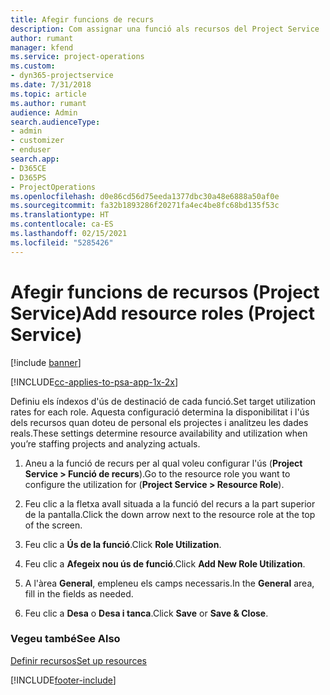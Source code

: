 ```yaml
---
title: Afegir funcions de recurs
description: Com assignar una funció als recursos del Project Service
author: rumant
manager: kfend
ms.service: project-operations
ms.custom:
- dyn365-projectservice
ms.date: 7/31/2018
ms.topic: article
ms.author: rumant
audience: Admin
search.audienceType:
- admin
- customizer
- enduser
search.app:
- D365CE
- D365PS
- ProjectOperations
ms.openlocfilehash: d0e86cd56d75eeda1377dbc30a48e6888a50af0e
ms.sourcegitcommit: fa32b1893286f20271fa4ec4be8fc68bd135f53c
ms.translationtype: HT
ms.contentlocale: ca-ES
ms.lasthandoff: 02/15/2021
ms.locfileid: "5285426"
---
```

# <a name="add-resource-roles-project-service"></a><span data-ttu-id="c6bfb-103">Afegir funcions de recursos (Project Service)</span><span class="sxs-lookup"><span data-stu-id="c6bfb-103">Add resource roles (Project Service)</span></span>

[!include [banner](../includes/psa-now-project-operations.md)]

[!INCLUDE[cc-applies-to-psa-app-1x-2x](../includes/cc-applies-to-psa-app-1x-2x.md)]

<span data-ttu-id="c6bfb-104">Definiu els índexos d'ús de destinació de cada funció.</span><span class="sxs-lookup"><span data-stu-id="c6bfb-104">Set target utilization rates for each role.</span></span> <span data-ttu-id="c6bfb-105">Aquesta configuració determina la disponibilitat i l'ús dels recursos quan doteu de personal els projectes i analitzeu les dades reals.</span><span class="sxs-lookup"><span data-stu-id="c6bfb-105">These settings determine resource availability and utilization when you’re staffing projects and analyzing actuals.</span></span>  
  
1.  <span data-ttu-id="c6bfb-106">Aneu a la funció de recurs per al qual voleu configurar l'ús (**Project Service > Funció de recurs**).</span><span class="sxs-lookup"><span data-stu-id="c6bfb-106">Go to the resource role you want to configure the utilization for (**Project Service > Resource Role**).</span></span>  
  
2.  <span data-ttu-id="c6bfb-107">Feu clic a la fletxa avall situada a la funció del recurs a la part superior de la pantalla.</span><span class="sxs-lookup"><span data-stu-id="c6bfb-107">Click the down arrow next to the resource role at the top of the screen.</span></span>  
  
3.  <span data-ttu-id="c6bfb-108">Feu clic a **Ús de la funció**.</span><span class="sxs-lookup"><span data-stu-id="c6bfb-108">Click **Role Utilization**.</span></span>  
  
4.  <span data-ttu-id="c6bfb-109">Feu clic a **Afegeix nou ús de funció**.</span><span class="sxs-lookup"><span data-stu-id="c6bfb-109">Click **Add New Role Utilization**.</span></span>  
  
5.  <span data-ttu-id="c6bfb-110">A l'àrea **General**, empleneu els camps necessaris.</span><span class="sxs-lookup"><span data-stu-id="c6bfb-110">In the **General** area, fill in the fields as needed.</span></span>  
  
6.  <span data-ttu-id="c6bfb-111">Feu clic a **Desa** o **Desa i tanca**.</span><span class="sxs-lookup"><span data-stu-id="c6bfb-111">Click **Save** or **Save & Close**.</span></span>  
  
### <a name="see-also"></a><span data-ttu-id="c6bfb-112">Vegeu també</span><span class="sxs-lookup"><span data-stu-id="c6bfb-112">See Also</span></span>  
 [<span data-ttu-id="c6bfb-113">Definir recursos</span><span class="sxs-lookup"><span data-stu-id="c6bfb-113">Set up resources</span></span>](../psa/set-up-resources.md)


[!INCLUDE[footer-include](../includes/footer-banner.md)]